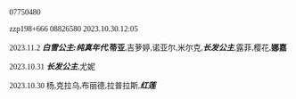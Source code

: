 <font face="FiraCode">
  
  07750480
  
  zzp198+666 08826580 2023.10.30.12:05
  
  2023.11.2 ***白雪公主:纯真年代***,**蒂亚**,吉萝婷,诺亚尔,米尔克,***长发公主***,露菲,樱花,**娜嘉**
  
  2023.10.31 ***长发公主***,尤妮
  
  2023.10.30 杨,克拉乌,布丽德,拉普拉斯,***红莲***
  
</font>
